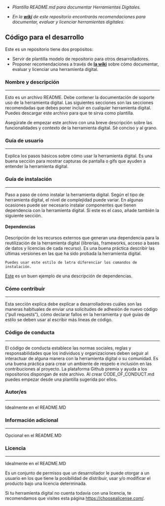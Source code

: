 * *Plantilla README.md para documentar Herramientas Digitales.*

* *En la [**wiki**](https://github.com/EL-BID/Codigo-para-el-desarrollo/wiki) de este repositorio encontrarás recomendaciones para documentar, evaluar y licenciar herramientas digitales.*

## Código para el desarrollo 

Este es un repositorio tiene dos propósitos: 
* Servir de plantilla modelo de repositorio para otros desarrolladores.
* Proponer recomendaciones a través de [**la wiki**](https://github.com/EL-BID/Codigo-para-el-desarrollo/wiki) sobre cómo documentar, evaluar y licenciar una herramienta digital. 

### Nombre y descripción
---
Esto es un archivo README. Debe contener la documentación de soporte uso de la herramienta digital. Las siguientes secciones son las secciones recomendadas que debes poner incluir en cualquier herramienta digital. Puedes descargar este archivo para que te sirva como plantilla.

Asegúrate de empezar este archivo con una breve descripción sobre las funcionalidades y contexto de la herramienta digital. Sé conciso y al grano.

### Guía de usuario
---
Explica los pasos básicos sobre cómo usar la herramienta digital. Es una buena sección para mostrar capturas de pantalla o gifs que ayuden a entender la herramienta digital.
 	
### Guía de instalación
---
Paso a paso de cómo instalar la herramienta digital. Según el tipo de herramienta digital, el nivel de complejidad puede variar. En algunas ocasiones puede ser necesario instalar componentes que tienen dependencia con la herramienta digital. Si este es el caso, añade también la siguiente sección.

#### Dependencias
Descripción de los recursos externos que generan una dependencia para la reutilización de la herramienta digital (librerías, frameworks, acceso a bases de datos y licencias de cada recurso). Es una buena práctica describir las últimas versiones en las que ha sido probada la herramienta digital. 

    Puedes usar este estilo de letra diferenciar los comandos de instalación.

[Este](https://github.com/EL-BID/SmartMap) es un buen ejemplo de una descripción de dependencias.

### Cómo contribuir
---
Esta sección explica debe explicar a desarrolladores cuáles son las maneras habituales de enviar una solicitudes de adhesión de nuevo código (“pull requests”), cómo declarar fallos en la herramienta y qué guías de estilo se deben usar al escribir más líneas de código.

### Código de conducta 
---
El código de conducta establece las normas sociales, reglas y responsabilidades que los individuos y organizaciones deben seguir al interactuar de alguna manera con la herramienta digital o su comunidad. Es una buena práctica para crear un ambiente de respeto e inclusión en las contribuciones al proyecto. La plataforma Github premia y ayuda a los repositorios dispongan de este archivo. Al crear CODE_OF_CONDUCT.md puedes empezar desde una plantilla sugerida por ellos. 

### Autor/es
---
Idealmente en el README.MD


### Información adicional
---
Opcional en el README.MD

### Licencia 
---
Idealmente en el README.MD

Es un conjunto de permisos que un desarrollador le puede otorgar a un usuario en los que tiene la posibilidad de distribuir, usar y/o modificar el producto bajo una licencia determinada.

Si tu herramienta digital no cuenta todavía con una licencia, te recomendamos que visites esta página https://choosealicense.com/.
